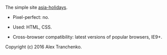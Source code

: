 The simple site [asia-holidays](https://sash-ua.github.io/asia-holidays/index.html). 

- Pixel-perfect: no.

- Used: HTML, CSS. 

- Cross-browser compatibility: latest versions of popular browsers, IE9+.


Copyright (c) 2016 Alex Tranchenko.
